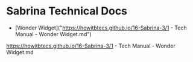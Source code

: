 # Sabrina Technical Docs

- [Wonder Widget]("https://howitbtecs.github.io/16-Sabrina-3/1 - Tech Manual - Wonder Widget.md")

https://howitbtecs.github.io/16-Sabrina-3/1 - Tech Manual - Wonder Widget.md